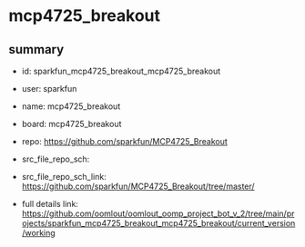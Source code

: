 # mcp4725_breakout
 
## summary 
* id: sparkfun_mcp4725_breakout_mcp4725_breakout
* user: sparkfun
* name: mcp4725_breakout
* board: mcp4725_breakout
* repo: https://github.com/sparkfun/MCP4725_Breakout



* src_file_repo_sch: 
* src_file_repo_sch_link: https://github.com/sparkfun/MCP4725_Breakout/tree/master/
* full details link: https://github.com/oomlout/oomlout_oomp_project_bot_v_2/tree/main/projects/sparkfun_mcp4725_breakout_mcp4725_breakout/current_version/working  








